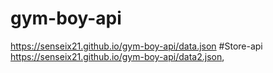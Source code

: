 ﻿# gym-boy-api
  https://senseix21.github.io/gym-boy-api/data.json
#Store-api
 https://senseix21.github.io/gym-boy-api/data2.json,
